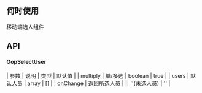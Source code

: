 ## 何时使用

移动端选人组件

## API
#### OopSelectUser

| 参数 | 说明 | 类型 | 默认值 |
| multiply | 单/多选 | boolean | true |
| users | 默认人员 | array | [] |
| onChange | 返回所选人员 | [](选择人员时) || ''(未选人员) | '' |